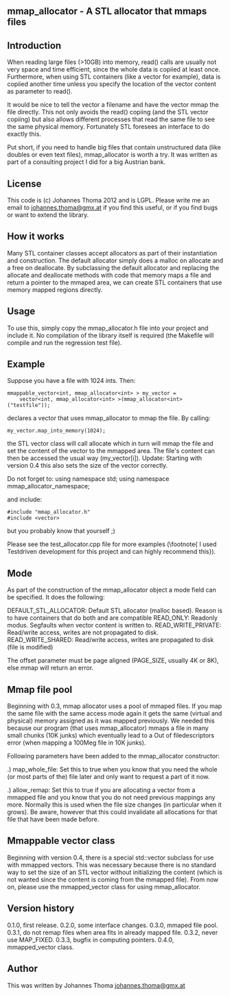 mmap_allocator - A STL allocator that mmaps files
-------------------------------------------------

Introduction
------------

When reading large files (>10GB) into memory, read() calls are usually 
not very space and time efficient, since the whole data is copiied at
least once. Furthermore, when using STL containers (like a vector for
example), data is copiied another time unless you specify the location
of the vector content as parameter to read(). 

It would be nice to tell the vector a filename and have the vector mmap
the file directly. This not only avoids the read() copiing (and the
STL vector copiing) but also allows different processes that read the
same file to see the same physical memory. Fortunately STL foresees
an interface to do exactly this.

Put short, if you need to handle big files that contain unstructured data 
(like doubles or even text files), mmap_allocator is worth a try. It was
written as part of a consulting project I did for a big Austrian bank.

License
-------

This code is (c) Johannes Thoma 2012 and is LGPL. Please write me an email to 
johannes.thoma@gmx.at if you find this useful, or if you find bugs or want 
to extend the library.

How it works
------------

Many STL container classes accept allocators as part of their instantiation
and construction. The default allocator simply does a malloc on allocate and
a free on deallocate. By subclassing the default allocator and replacing the
allocate and deallocate methods with code that memory maps a file and return
a pointer to the mmaped area, we can create STL containers that use memory
mapped regions directly.

Usage
-----

To use this, simply copy the mmap_allocator.h file into your project
and include it. No compilation of the library itself is required (the
Makefile will compile and run the regression test file).

Example
-------

Suppose you have a file with 1024 ints. Then:

	mmappable_vector<int, mmap_allocator<int> > my_vector = 
		vector<int, mmap_allocator<int> >(mmap_allocator<int>("testfile"));

declares a vector that uses mmap_allocator to mmap the file. By calling:

	my_vector.map_into_memory(1024);

the STL vector class will call allocate which in turn will mmap the file and 
set the content of the vector to the mmapped area. The file's content can
then be accessed the usual way (my_vector[i]). Update: Starting with
version 0.4 this also sets the size of the vector correctly.

Do not forget to:
	using namespace std;
	using namespace mmap_allocator_namespace;

and include:

	#include "mmap_allocator.h"
	#include <vector>

but you probably know that yourself ;)

Please see the test_allocator.cpp file for more examples (\footnote{
I used Testdriven development for this project and can highly recommend
this}).

Mode
----

As part of the construction of the mmap_allocator object a mode field can be 
specified. It does the following:

DEFAULT_STL_ALLOCATOR: Default STL allocator (malloc based). Reason 
	is to have containers that do both and are compatible
READ_ONLY: Readonly modus. Segfaults when vector content is written to.
READ_WRITE_PRIVATE: Read/write access, writes are not propagated to disk.
READ_WRITE_SHARED: Read/write access, writes are propagated to disk 
	(file is modified)

The offset parameter must be page aligned (PAGE_SIZE, usually 4K or 8K), 
else mmap will return an error.

Mmap file pool
--------------

Beginning with 0.3, mmap allocator uses a pool of mmaped files. If you
map the same file with the same access mode again it gets the same
(virtual and physical) memory assigned as it was mapped previously.
We needed this because our program (that uses mmap_allocator) mmaps
a file in many small chunks (10K junks) which eventually lead to a
Out of filedescriptors error (when mapping a 100Meg file in 10K junks).

Following parameters have been added to the mmap_allocator constructor:

.) map_whole_file: Set this to true when you know that you need
the whole (or most parts of the) file later and only want to 
request a part of it now.

.) allow_remap: Set this to true if you are allocating a vector
from a mmapped file and you know that you do not need previous
mappings any more. Normally this is used when the file size 
changes (in particular when it grows). Be aware, however that
this could invalidate all allocations for that file that have
been made before.

Mmappable vector class
----------------------

Beginning with version 0.4, there is a special std::vector subclass 
for use with mmapped vectors. This was necessary because there is
no standard way to set the size of an STL vector without initializing
the content (which is not wanted since the content is coming from the
mmapped file). From now on, please use the mmapped_vector class for
using mmap_allocator.

Version history
---------------

0.1.0, first release.
0.2.0, some interface changes.
0.3.0, mmaped file pool.
0.3.1, do not remap files when area fits in already mapped file.
0.3.2, never use MAP_FIXED.
0.3.3, bugfix in computing pointers.
0.4.0, mmapped_vector class.

Author
------

This was written by Johannes Thoma <johannes.thoma@gmx.at>
